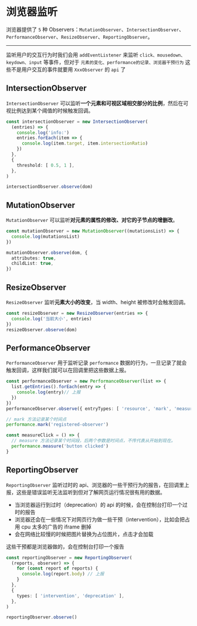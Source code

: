 # 浏览器监听

浏览器提供了 `5` 种 Observers：`MutationObserver`、`IntersectionObserver`、`PerformanceObserver`、`ResizeObserver`、`ReportingObserver`。

---
监听用户的交互行为时我们会用 `addEventListener` 来监听 `click、mousedown、keydown、input` 等事件，但对于 `元素的变化、performance的记录、浏览器干预行为` 这些不是用户交互的事件就要用 `XxxObserver` 的 `api` 了

## IntersectionObserver

`IntersectionObserver` 可以监听**一个元素和可视区域相交部分的比例**，然后在可视比例达到某个阈值的时候触发回调。

```ts
const intersectionObserver = new IntersectionObserver(
  (entries) => {
    console.log('info:')
    entries.forEach(item => {
      console.log(item.target, item.intersectionRatio)
    })
  },
  {
    threshold: [ 0.5, 1 ],
  },
)

intersectionObserver.observe(dom)
```

## MutationObserver

`MutationObserver` 可以监听**对元素的属性的修改、对它的子节点的增删改**。

```ts
const mutationObserver = new MutationObserver((mutationsList) => {
  console.log(mutationsList)
})

mutationObserver.observe(dom, {
  attributes: true,
  childList: true,
})
```

## ResizeObserver

`ResizeObserver` 监听**元素大小的改变**，当 width、height 被修改时会触发回调。

```ts
const resizeObserver = new ResizeObserver(entries => {
  console.log('当前大小', entries)
})
resizeObserver.observe(dom)
```

## PerformanceObserver

`PerformanceObserver` 用于监听记录 `performance` 数据的行为，一旦记录了就会触发回调，这样我们就可以在回调里把这些数据上报。

```ts
const performanceObserver = new PerformanceObserver(list => {
  list.getEntries().forEach(entry => {
    console.log(entry)// 上报
  })
})
performanceObserver.observe({ entryTypes: [ 'resource', 'mark', 'measure' ] })

// mark 方法记录某个时间点
performance.mark('registered-observer')

const measureClick = () => {
  // measure 方法记录某个时间段，后两个参数是时间点，不传代表从开始到现在。
  performance.measure('button clicked')
}
```

## ReportingObserver

`ReportingObserver` 监听过时的 api、浏览器的一些干预行为的报告，在回调里上报，这些是错误监听无法监听到但对了解网页运行情况很有用的数据。

* 当浏览器运行到过时（deprecation）的 api 的时候，会在控制台打印一个过时的报告
* 浏览器还会在一些情况下对网页行为做一些干预（intervention），比如会把占用 cpu 太多的广告的 iframe 删掉
* 会在网络比较慢的时候把图片替换为占位图片，点击才会加载

这些干预都是浏览器做的，会在控制台打印一个报告


```ts
const reportingObserver = new ReportingObserver(
  (reports, observer) => {
    for (const report of reports) {
      console.log(report.body) // 上报
    }
  },
  {
    types: [ 'intervention', 'deprecation' ],
  },
)

reportingObserver.observe()
```
